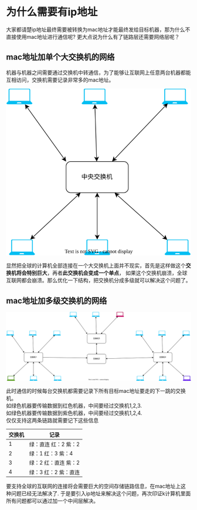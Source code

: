 
# 为什么需要有ip地址

大家都请楚ip地址最终需要被转换为mac地址才能最终发给目标机器，那为什么不直接使用mac地址进行通信呢?
更大点说为什么有了链路层还需要网络层呢？

<!-- more -->

## mac地址加单个大交换机的网络

机器与机器之间需要通过交换机中转通信，为了能够让互联网上任意两台机器都能互相访问，交换机需要记录非常多的mac地址。

![mac_network.drawio](https://raw.githubusercontent.com/beardnick/static/master/images/mac_network.drawio.svg)

显然把全球的计算机全部连接在一个大交换机上面并不现实，首先是这样做这个**交换机将会特别巨大**，再者**此交换机会变成一个单点**，
如果这个交换机崩溃，全球互联网都会崩溃。那么优化一下结构，把交换机分成多级就可以解决这个问题了。

## mac地址加多级交换机的网络

![multilayer_mac_network.drawio](https://raw.githubusercontent.com/beardnick/static/master/images/multilayer_mac_network.drawio.svg)

此时通信的时候每台交换机都需要记录下所有目标mac地址要走的下一跳的交换机。\
如绿色机器要传输数据到红色机器，中间要经过交换机1,2,3. \
如绿色机器要传输数据到紫色机器，中间要经过交换机1,2,4. \
仅仅支持这两条链路就需要记下这些信息

| 交换机 | 记录                 |
| ------ | -------------------- |
| 1      | 绿：直连 红：2 紫：2 |
| 2      | 绿：1 红：3 紫：4    |
| 3      | 绿：2 红：直连 紫：2 |
| 4      | 绿：3 红：2 紫：直连 |

要支持全球的互联网的连接将会需要巨大的空间存储链路信息，在mac地址上这种问题已经无法解决了.
于是要引入ip地址来解决这个问题，再次印证k计算机里面所有问题都可以通过加一个中间层解决。

